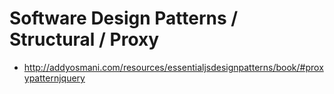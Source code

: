 # Software Design Patterns / Structural / Proxy

* <http://addyosmani.com/resources/essentialjsdesignpatterns/book/#proxypatternjquery>
